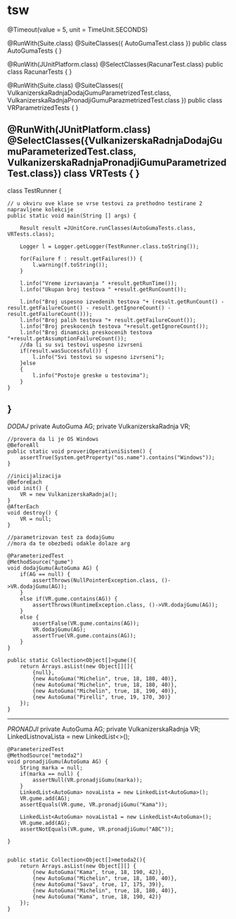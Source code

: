 # tsw
@Timeout(value = 5, unit = TimeUnit.SECONDS)

@RunWith(Suite.class)
@SuiteClasses({ AutoGumaTest.class })
public class AutoGumaTests {
}

@RunWith(JUnitPlatform.class)
@SelectClasses(RacunarTest.class)
public class RacunarTests {
}

@RunWith(Suite.class)
@SuiteClasses({ VulkanizerskaRadnjaDodajGumuParametrizedTest.class,
		VulkanizerskaRadnjaPronadjiGumuParazmetrizedTest.class })
public class VRParametrizedTests {
}

@RunWith(JUnitPlatform.class)
@SelectClasses({VulkanizerskaRadnjaDodajGumuParameterizedTest.class, VulkanizerskaRadnjaPronadjiGumuParametrizedTest.class})
class VRTests {
}
-------------------------------------------------------------------------------------------------------------------------------------------------------
class TestRunner {

	// u okviru ove klase se vrse testovi za prethodno testirane 2 napravljene kolekcije
	public static void main(String [] args) {
		
		Result result =JUnitCore.runClasses(AutoGumaTests.class, VRTests.class);
		
		Logger l = Logger.getLogger(TestRunner.class.toString());
		
		for(Failure f : result.getFailures()) {
			l.warning(f.toString());
		}
		
		l.info("Vreme izvrsavanja " +result.getRunTime());
		l.info("Ukupan broj testova " +result.getRunCount());
		
		l.info("Broj uspesno izvedenih testova "+ (result.getRunCount() - result.getFailureCount() - result.getIgnoreCount() - result.getFailureCount()));
		l.info("Broj palih testova "+ result.getFailureCount());
		l.info("Broj preskocenih testova "+result.getIgnoreCount());
		l.info("Broj dinamicki preskocenih testova "+result.getAssumptionFailureCount());
		//da li su svi testovi uspesno izvrseni 
		if(result.wasSuccessful()) {
			l.info("Svi testovi su uspesno izvrseni");
		}else
		{
			l.info("Postoje greske u testovima");
		}
	}
}
------------------------------------------------------------------------------------------------------------------------------------------------------
 *DODAJ* 
private AutoGuma AG;
private VulkanizerskaRadnja VR;
	
	//provera da li je OS Windows
	@BeforeAll
	public static void proveriOperativniSistem() {
		assertTrue(System.getProperty("os.name").contains("Windows"));
	}
	
	//inicijalizacija
	@BeforeEach
	void init() {
		VR = new VulkanizerskaRadnja();
	}
	@AfterEach
	void destroy() {
		VR = null;
	}
	
	//parametrizovan test za dodajGumu 
	//mora da te obezbedi odakle dolaze arg
	
	@ParameterizedTest
	@MethodSource("gume")
	void dodajGumu(AutoGuma AG) {
		if(AG == null) {
			assertThrows(NullPointerException.class, ()->VR.dodajGumu(AG));
		}
		else if(VR.gume.contains(AG)) {
			assertThrows(RuntimeException.class, ()->VR.dodajGumu(AG));
		}
		else {
			assertFalse(VR.gume.contains(AG));
			VR.dodajGumu(AG);
			assertTrue(VR.gume.contains(AG));
		}
	}
	
	public static Collection<Object[]>gume(){
		return Arrays.asList(new Object[][]{
			{null},
			{new AutoGuma("Michelin", true, 18, 180, 40)},
			{new AutoGuma("Michelin", true, 18, 180, 40)},
			{new AutoGuma("Michelin", true, 18, 190, 40)},
			{new AutoGuma("Pirelli", true, 19, 170, 30)}	
		});
	}
  -----------------------------------------------------------------------------------------------------------------------------------------------------
*PRONADJI*
private AutoGuma AG;
	private VulkanizerskaRadnja VR;
	LinkedList<AutoGuma>novaLista = new LinkedList<>();
	
	@ParameterizedTest
	@MethodSource("metoda2")
	void pronadjiGumu(AutoGuma AG) {
		String marka = null;
		if(marka == null) {
			assertNull(VR.pronadjiGumu(marka));
		}
		LinkedList<AutoGuma> novaLista = new LinkedList<AutoGuma>();
		VR.gume.add(AG);
		assertEquals(VR.gume, VR.pronadjiGumu("Kama"));
		
		LinkedList<AutoGuma> novaLista1 = new LinkedList<AutoGuma>();
		VR.gume.add(AG);
		assertNotEquals(VR.gume, VR.pronadjiGumu("ABC"));
		
	}
	
	
	public static Collection<Object[]>metoda2(){
		return Arrays.asList(new Object[][] {
			{new AutoGuma("Kama", true, 18, 190, 42)},
			{new AutoGuma("Michelin", true, 18, 180, 40)},
			{new AutoGuma("Sava", true, 17, 175, 39)},
			{new AutoGuma("Michelin", true, 18, 180, 40)},
			{new AutoGuma("Kama", true, 18, 190, 42)}
		});
	}

